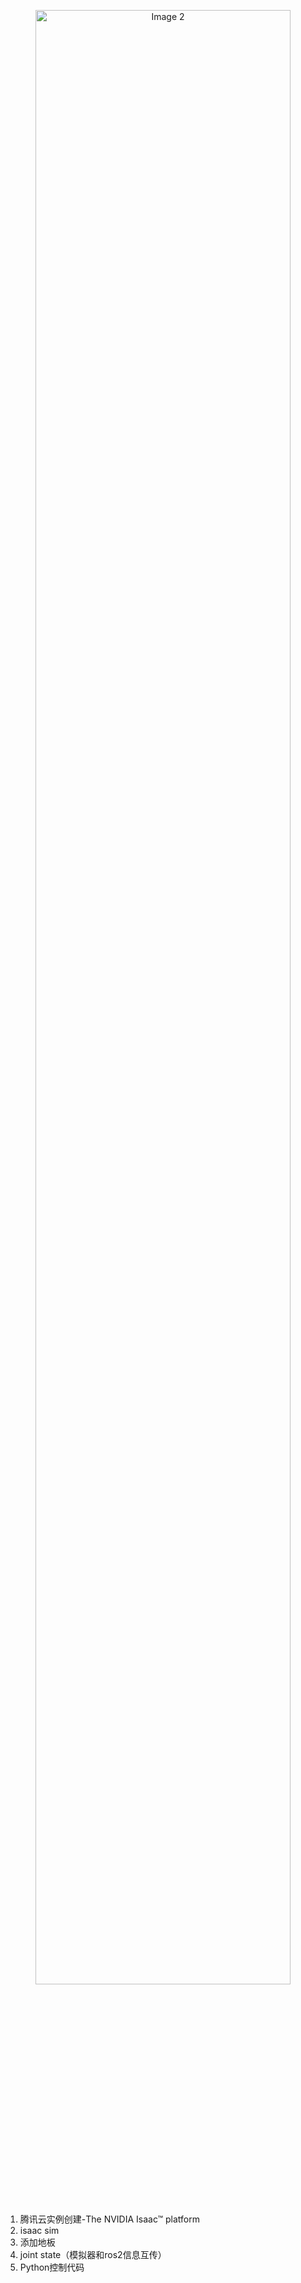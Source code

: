 <p align="center">
  <img src="../images/Pasted image 20250803032252.png" alt="Image 2" width="90%" />
</p>

1. 腾讯云实例创建-The NVIDIA Isaac™ platform
2. isaac sim
3. 添加地板
4. joint state（模拟器和ros2信息互传）
5. Python控制代码
